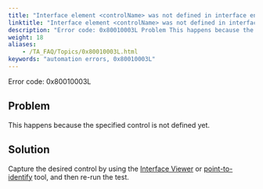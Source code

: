 ```yaml
--- 
title: "Interface element <controlName> was not defined in interface entity <windowName>. Please define the interface element."
linktitle: "Interface element <controlName> was not defined in interface entity <windowName>. Please define the interface element."
description: "Error code: 0x80010003L Problem This happens because the specified control is not defined yet. Solution Capture the desired control by using the Interface Viewer or point-to-identify tool, and then ..."
weight: 18
aliases: 
    - /TA_FAQ/Topics/0x80010003L.html
keywords: "automation errors, 0x80010003L"
---
```


Error code: 0x80010003L

## Problem

This happens because the specified control is not defined yet.

## Solution

Capture the desired control by using the [Interface Viewer](/user-guide/interface-definitions/the-interface-viewer/) or [point-to-identify](/user-guide/interface-definitions/interface-capturing-commands/point-to-identify-tool/) tool, and then re-run the test.




